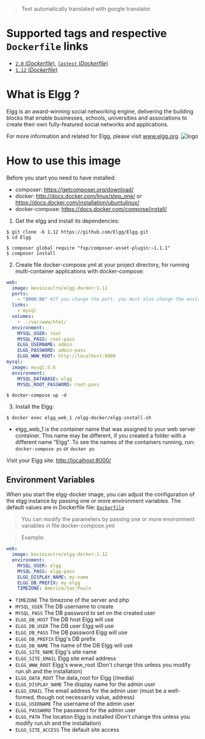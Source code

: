 > Text automatically translated with google translator

# Supported tags and respective `Dockerfile` links

  -	[`2.0` (*Dockerfile*)](https://github.com/keviocastro/elgg-docker/blob/2.0/Dockerfile), [`lastest` (*Dockerfile*)](https://github.com/keviocastro/elgg-docker/blob/master/Dockerfile)
  -	[`1.12` (*Dockerfile*)](https://github.com/keviocastro/elgg-docker/blob/1.12/Dockerfile)


# What is Elgg ?

Elgg is an award-winning social networking engine, delivering the building blocks that enable businesses, schools, universities 
and associations to create their own fully-featured social networks and applications.

For more information and related for Elgg, please visit www.elgg.org.
![logo](https://elgg.org/images/elgg_small.png)

# How to use this image

Before you start you need to have installed:
- composer: https://getcomposer.org/download/
- docker: http://docs.docker.com/linux/step_one/ or https://docs.docker.com/installation/ubuntulinux/
- docker-compose: https://docs.docker.com/compose/install/

1. Get the elgg and install its dependencies:

```console
$ git clone -b 1.12 https://github.com/Elgg/Elgg.git
$ cd Elgg
```

```console
$ composer global require "fxp/composer-asset-plugin:~1.1.1"
$ composer install
```

2. Create file docker-compose.yml at your project directory, for running multi-container applications with docker-compose:

```yml
web:
  image: keviocastro/elgg-docker:1.12
  ports:
    - "8000:80" #If you change the port, you must also change the environment variable ELGG_WWW_ROOT
  links:
    - mysql
  volumes:
    - .:/var/www/html/
  environment:
    MYSQL_USER: root
    MYSQL_PASS: root-pass
    ELGG_USERNAME: admin
    ELGG_PASSWORD: admin-pass
    ELGG_WWW_ROOT: http://localhost:8000
mysql:
  image: mysql:5.6  
  environment:
    MYSQL_DATABASE: elgg
    MYSQL_ROOT_PASSWORD: root-pass
```

```console
$ docker-compose up -d
```

3. Install the Elgg:
```console
$ docker exec elgg_web_1 /elgg-docker/elgg-install.sh
```
* elgg_web_1 is the container name that was assigned to your web server container. This name may be different, if you created a folder with a different name "Elgg". To see the names of the containers running, run: ``` docker-compose ps ``` or ``` docker ps ``` 

Visit your Elgg site: <http://localhost:8000/>

## Environment Variables

When you start the elgg-docker image, you can adjust the configuration of the elgg instance by passing one or 
more environment variables.
The default values are in Dockerfile file: [`Dockerfile`](https://github.com/keviocastro/elgg-docker/blob/1.12/Dockerfile)

> You can modify the parameters by passing one or more environment variables in file docker-compose.yml

> Example: 
```yml
web:
  image: keviocastro/elgg-docker:1.12
  environment:
    MYSQL_USER: elgg
    MYSQL_PASS: elgg-pass
    ELGG_DISPLAY_NAME: my-name
    ELGG_DB_PREFIX: my-elgg
    TIMEZONE: America/Sao_Paulo
```

* `TIMEZONE` The timezone of the server and php 
* `MYSQL_USER` The DB username to create
* `MYSQL_PASS` The DB password to set on the created user
* `ELGG_DB_HOST` The DB host Elgg will use
* `ELGG_DB_USER` The DB user Elgg will use
* `ELGG_DB_PASS` The DB password Elgg will use
* `ELGG_DB_PREFIX` Elgg's DB prefix 
* `ELGG_DB_NAME` The name of the DB Elgg will use
* `ELGG_SITE_NAME` Elgg's site name
* `ELGG_SITE_EMAIL` Elgg site email address 
* `ELGG_WWW_ROOT` Elgg's www_root (Don't change this unless you modify run.sh and the installation)
* `ELGG_DATA_ROOT` The data_root for Elgg (/media)
* `ELGG_DISPLAY_NAME` The display name for the admin user
* `ELGG_EMAIL` The email address for the admin user (must be a well-formed, though not necessarily value, address)
* `ELGG_USERNAME` The username of the admin user
* `ELGG_PASSWORD` The password for the admin user
* `ELGG_PATH` The location Elgg is installed (Don't change this unless you modify run.sh and the installation)
* `ELGG_SITE_ACCESS` The default site access
